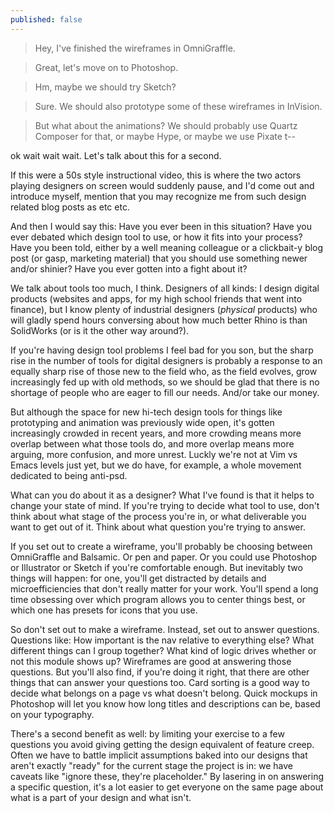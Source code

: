 ```yaml
---
published: false
---
```



> Hey, I've finished the wireframes in OmniGraffle.

> Great, let's move on to Photoshop.

> Hm, maybe we should try Sketch?

> Sure. We should also prototype some of these wireframes in InVision.

> But what about the animations? We should probably use Quartz Composer for that, or maybe Hype, or maybe we use Pixate t--

ok wait wait wait. Let's talk about this for a second.

If this were a 50s style instructional video, this is where the two actors playing designers on screen would suddenly pause, and I'd come out and introduce myself, mention that you may recognize me from such design related blog posts as etc etc. 

And then I would say this: Have you ever been in this situation? Have you ever debated which design tool to use, or how it fits into your process? Have you been told, either by a well meaning colleague or a clickbait-y blog post (or gasp, marketing material) that you should use something newer and/or shinier? Have you ever gotten into a fight about it?

We talk about tools too much, I think. Designers of all kinds: I design digital products (websites and apps, for my high school friends that went into finance), but I know plenty of industrial designers (*physical* products) who will gladly spend hours conversing about how much better Rhino is than SolidWorks (or is it the other way around?).

If you're having design tool problems I feel bad for you son, but the sharp rise in the number of tools for digital designers is probably a response to an equally sharp rise of those new to the field who, as the field evolves, grow increasingly fed up with old methods, so we should be glad that there is no shortage of people who are eager to fill our needs. And/or take our money.

But although the space for new hi-tech design tools for things like prototyping and animation was previously wide open, it's gotten increasingly crowded in recent years, and more crowding means more overlap between what those tools do, and more overlap means more arguing, more confusion, and more unrest. Luckly we're not at Vim vs Emacs levels just yet, but we do have, for example, a whole movement dedicated to being anti-psd.

What can you do about it as a designer? What I've found is that it helps to change your state of mind. If you're trying to decide what tool to use, don't think about what stage of the process you're in, or what deliverable you want to get out of it. Think about what question you're trying to answer.

If you set out to create a wireframe, you'll probably be choosing between OmniGraffle and Balsamic. Or pen and paper. Or you could use Photoshop or Illustrator or Sketch if you're comfortable enough. But inevitably two things will happen: for one, you'll get distracted by details and microefficiencies that don't really matter for your work. You'll spend a long time obsessing over which program allows you to center things best, or which one has presets for icons that you use.

So don't set out to make a wireframe. Instead, set out to answer questions. Questions like: How important is the nav relative to everything else? What different things can I group together? What kind of logic drives whether or not this module shows up? Wireframes are good at answering those questions. But you'll also find, if you're doing it right, that there are other things that can answer your questions too. Card sorting is a good way to decide what belongs on a page vs what doesn't belong. Quick mockups in Photoshop will let you know how long titles and descriptions can be, based on your typography.

There's a second benefit as well: by limiting your exercise to a few questions you avoid giving getting the design equivalent of feature creep. Often we have to battle implicit assumptions baked into our designs that aren't exactly "ready" for the current stage the project is in: we have caveats like "ignore these, they're placeholder." By lasering in on answering a specific question, it's a lot easier to get everyone on the same page about what is a part of your design and what isn't.

